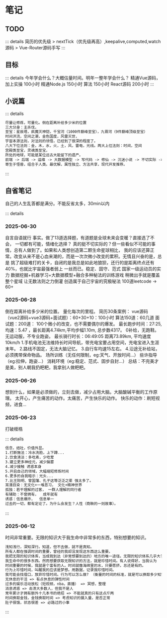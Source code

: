# 笔记

## TODO

::: details
简历的优先级 >
nextTick（优先级再高）,keepalive,computed,watch源码 >
Vue-Router源码手写
:::

## 目标

::: details
今年学会什么？大概估量时间。明年一整年学会什么？
精通Vue源码，加上实操 100小时
精通Node.js 150小时
算法 150小时
React源码 200小时
:::

## 小说篇

::: details

```md
尽量让修炼，可量化。倒在距离补给多少米的位置
三大分身：主杀伐， 
至宝：星辰塔，疯魔灭神铠，千宝河（1000件巅峰至宝），九霄河（9件巅峰顶级至宝）
时间洪流，空间之潮，金色国度，风雷灭世，
宇宙本源法则，对法则的领悟，已经到了很深的程度了。
八大下位法则：金，木，水，火，土，风，雷电，光线。两大上位法则：时间，空间
宫殿类至宝，灵魂类至宝，
所处的地球，可能是某位远古大能留下的遗产。
前端 -> 后端 -> 运维 -> 大数据模型 -> 写代码 -> 修仙 -> 沉迷小说 -> 不切实际 -> 实验 -> 栖息地
寄生于怪兽，组合于人类。最优解，属性独立、方法共享，现代开发推荐。
```

:::

## 自省笔记

自己的人生乱答都是满分。不能反省太多，30min以内

::: details

### 2025-06-30

自言自语就行
事实。做了13道选择题，有道题是全球未来会变暖？直接选了不会，
一切都有可能，情绪化选择？
真的挺不切实际的？但一些看似不可能的事情，总有人做到了。如果和人类想创造第二颗生命星球相比，
我的应该还算正常。改变从来不是心血来潮的，而是一次次微小改变的累积。无情且兴奋的是，总是
挑了超级难打的关卡，自闭的是我总是如此地狼狈，还行的是距离终点还有40%，也就比宇宙最强者弱上
一丝而已。稳定、固守、范式 
国家一级运动员的实力
数据挖掘+机器学习+大数据模型+融合多种秘法的训练游戏
稍微出手就是覆盖整个星域
让无数法则之力倒灌
创造属于自己宇宙的究极秘法
100道leetcode -> 60+



### 2025-06-28

倒在距离补给多少米的位置。
量化每次的里程。
简历30条案例：
vue源码（vue2源码+vue3源码+面试题）：60+30+10：100小时
算法150道：60几道
面试题：200道：
100个微小的改变，也不需要偶尔的爆发。
最长跑步时间：27:25, 均速：5.47 ，最长距离4.74km,平均步幅1.10m, 总步数4317。
0补给，无跑鞋。无运动服，不专业跑姿。
最长骑行时长：06:49:05 距离73.89km, 平均速度10km/h
1.手机电池无法维持长时间导航，带充电宝要占用空间，充电宝进入生涯末年。
2.路线不固定，无法大脑记忆。
3.自行车均速15左右。
4.沿途无补给站，必须携带保命物品。
场所训练（无任何限制，eg:天气、开放时间...）
些许指导（eg:拉伸，跑姿...）
消耗环境（eg:稳定、范式、固步自封...）
总结：不完美才是美，别人朝我扔粑粑，我拿别人做粑粑。

### 2025-06-26

想到什么，如果是必须做的，立刻去做，减少占用大脑。大脑酸碱平衡的工作原理。
太开心，产生痛苦的动作。太痛苦，产生快乐的动作。
快乐的动作：刷短视频，进食...

### 2025-06-23

打破桎梏

::: details

```md
信念，结社，价值外显。
1.打断施法：冷水洗脸，上下蹲...
2.饮食清淡：多吃素，少吃荤
3.建立更多神经元，减少脑雾
4.减少接触 诱惑本身
5.开启自己的领域，大幅缩短修炼时间
6.更多的自我暗示：光头...
7.比王阳明、曾国藩、孔子这等泛泛之辈 强太多了。
耳濡目染：无文化+一堆恶习， 文化+精神世界
孤独：若干理解的过客， 一群人理解的同行者
有辅助：不曾拥有，  成年就有
诱惑：信息爆炸，  信息单一
过去的一切，都有定论了。为什么会发生？人性（商鞅的一则故事）。
```

:::

### 2025-06-12

时间非常重要。无限的知识大于我生命中非常多的东西，特别想要的知识。

```md
浅知浅行，深知深行。知道，但不去做，就不是真知。
所有人都在强调时间的重要，曾经的我却没发现这东西这么重要。
我把无限的知识体库，当成我到达（非常想要到达的）地方的唯一途径。无限的知识体系几乎大于
我生命中的很多东西。然而想要获取无限知识的方法，就是珍惜时间。有人说得好，当我认为
时间重要的时候，我就是个富有的人。时间就像海绵里的水，只要愿挤，总还是有的。
行为上珍惜时间，叫醒我的应该是梦想。用数据，记录我珍惜时间。
我可能会找借口，放弃珍惜时间。行为可以怎么做? （衡量的时间的标准，就是可以换取多少知识。）
无休息的干活 => 有点休息的弹性时间
过多的娱乐活动放松（短视频，nba，直播） => 冥想，整理
消息诱惑 => 击溃大多数人，但我不是人
常年累计才拥有额外十几本书的绝招 => 不能就真的只有这点斤两
时间换取金钱，金钱换取时间 => 考虑知识的摄入量，是否正常
肚子很饿，状态很差 => 必路过的小事
```

::: 